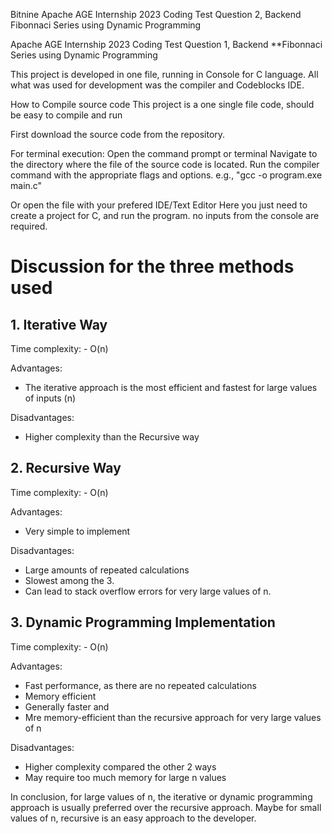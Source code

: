 Bitnine
Apache AGE Internship 2023
Coding Test Question 2, Backend
Fibonnaci Series using Dynamic Programming

Apache AGE Internship 2023
Coding Test Question 1, Backend **Fibonnaci Series using Dynamic Programming

This project is developed in one file, running in Console for C language. All what was used for development was the compiler and Codeblocks IDE.

How to Compile source code
This project is a one single file code, should be easy to compile and run

First download the source code from the repository.

For terminal execution:
Open the command prompt or terminal Navigate to the directory where the file of the source code is located. Run the compiler command with the appropriate flags and options. e.g., "gcc -o program.exe main.c"

Or open the file with your prefered IDE/Text Editor
Here you just need to create a project for C, and run the program. no inputs from the console are required.



# Discussion for the three methods used

## 1.  Iterative Way

  
  Time complexity:
    -   O(n)
    
  Advantages:
  -   The iterative approach is the most efficient and fastest for large values of inputs (n)

  Disadvantages:
  -   Higher complexity than the Recursive way



## 2.  Recursive Way

  Time complexity:
    -   O(n)
    
  Advantages:
  -   Very simple to implement

  Disadvantages:
  -   Large amounts of repeated calculations
  -   Slowest among the 3. 
  -   Can lead to stack overflow errors for very large values of n.



## 3.  Dynamic Programming Implementation

  Time complexity:
    -   O(n)
    
  Advantages:
  -   Fast performance, as there are no repeated calculations
  -   Memory efficient
  -   Generally faster and
  -   Mre memory-efficient than the recursive approach for very large values of n


  Disadvantages:
  -   Higher complexity compared the other 2 ways
  -   May require too much memory for large n values

In conclusion, for large values of n, the iterative or dynamic programming approach is usually preferred over the recursive approach. Maybe for small values of n, recursive is an easy approach to the developer.
